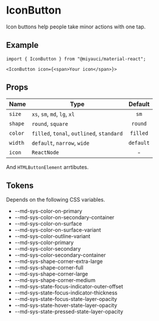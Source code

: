 # IconButton

Icon buttons help people take minor actions with one tap.

## Example

```tsx
import { IconButton } from "@miyauci/material-react";

<IconButton icon={<span>Your icon</span>}>
```

## Props

| Name    | Type                                      |  Default  |
| ------- | ----------------------------------------- | :-------: |
| `size`  | `xs`, `sm`, `md`, `lg`, `xl`              |   `sm`    |
| `shape` | `round`, `square`                         |  `round`  |
| `color` | `filled`, `tonal`, `outlined`, `standard` | `filled`  |
| `width` | `default`, `narrow`, `wide`               | `default` |
| `icon`  | `ReactNode`                               |     -     |

And `HTMLButtonElement` arrtibutes.

## Tokens

Depends on the following CSS variables.

<!-- deno-fmt-ignore-start -->
- --md-sys-color-on-primary
- --md-sys-color-on-secondary-container
- --md-sys-color-on-surface
- --md-sys-color-on-surface-variant
- --md-sys-color-outline-variant
- --md-sys-color-primary
- --md-sys-color-secondary
- --md-sys-color-secondary-container
- --md-sys-shape-corner-extra-large
- --md-sys-shape-corner-full
- --md-sys-shape-corner-large
- --md-sys-shape-corner-medium
- --md-sys-state-focus-indicator-outer-offset
- --md-sys-state-focus-indicator-thickness
- --md-sys-state-focus-state-layer-opacity
- --md-sys-state-hover-state-layer-opacity
- --md-sys-state-pressed-state-layer-opacity
<!-- deno-fmt-ignore-end -->
